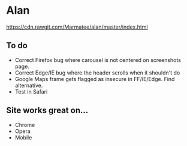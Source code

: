# Alan

https://cdn.rawgit.com/Marmatee/alan/master/index.html

## To do
- Correct Firefox bug where carousel is not centered on screenshots page.
- Correct Edge/IE bug where the header scrolls when it shouldn't do
- Google Maps frame gets flagged as insecure in FF/IE/Edge. Find alternative.
- Test in Safari

## Site works great on...
- Chrome
- Opera
- Mobile

